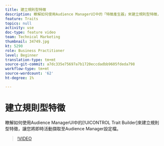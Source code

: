 ```yaml
---
title: 建立規則型特徵
description: 瞭解如何使用Audience ManagerUI中的「特徵產生器」來建立規則型特徵，讓您將即時活動擷取至Audience Manager設定檔。
feature: Traits
topics: null
activity: use
doc-type: feature video
team: Technical Marketing
thumbnail: 34749.jpg
kt: 5290
role: Business Practitioner
level: Beginner
translation-type: tm+mt
source-git-commit: a7dc335e75697a7b1720eccdadbb9605fdeda798
workflow-type: tm+mt
source-wordcount: '62'
ht-degree: 1%

---
```



# 建立規則型特徵

瞭解如何使用Audience ManagerUI中的[!UICONTROL Trait Builder]來建立規則型特徵，讓您將即時活動擷取至Audience Manager設定檔。

>[!VIDEO](https://video.tv.adobe.com/v/34749/?quality=12&learn=on)
